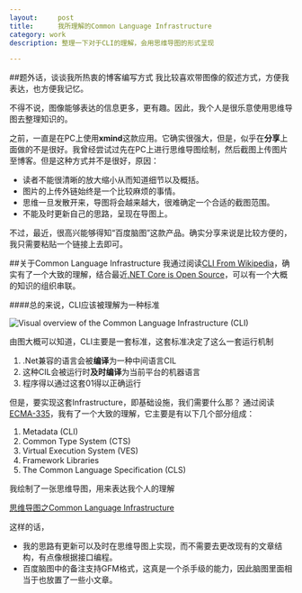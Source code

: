 ```yaml
---
layout:     post
title:      我所理解的Common Language Infrastructure
category: work
description: 整理一下对于CLI的理解，会用思维导图的形式呈现

---
```




##题外话，谈谈我所热衷的博客编写方式
我比较喜欢带图像的叙述方式，方便我表达，也方便我记忆。

不得不说，图像能够表达的信息更多，更有趣。因此，我个人是很乐意使用思维导图去整理知识的。

之前，一直是在PC上使用**xmind**这款应用。它确实很强大，但是，似乎在**分享**上面做的不是很好。我曾经尝试过先在PC上进行思维导图绘制，然后截图上传图片至博客。但是这种方式并不是很好，原因：

- 读者不能很清晰的放大缩小从而知道细节以及概括。
- 图片的上传外链始终是一个比较麻烦的事情。
- 思维一旦发散开来，导图将会越来越大，很难确定一个合适的截图范围。
- 不能及时更新自己的思路，呈现在导图上。


不过，最近，很高兴能够得知“百度脑图”这款产品。确实分享来说是比较方便的，我只需要粘贴一个链接上去即可。


##关于Common Language Infrastructure
我通过阅读[CLI From Wikipedia](http://en.wikipedia.org/wiki/Common_Language_Infrastructure "Common_Language_Infrastructure")，确实有了一个大致的理解，结合最近[.NET Core is Open Source](http://blogs.msdn.com/b/dotnet/archive/2014/11/12/net-core-is-open-source.aspx)，可以有一个大概的知识的组织串联。

####总的来说，CLI应该被理解为一种标准

![Visual overview of the Common Language Infrastructure (CLI)](http://upload.wikimedia.org/wikipedia/commons/thumb/8/85/Overview_of_the_Common_Language_Infrastructure.svg/520px-Overview_of_the_Common_Language_Infrastructure.svg.png)


由图大概可以知道，CLI主要是一套标准，这套标准决定了这么一套运行机制

1. .Net兼容的语言会被**编译**为一种中间语言CIL
2. 这种CIL会被运行时**及时编译**为当前平台的机器语言
3. 程序得以通过这套01得以正确运行

但是，要实现这套Infrastructure，即基础设施，我们需要什么那？
通过阅读[ECMA-335](http://www.ecma-international.org/publications/standards/Ecma-335.htm "ECMA-335")，我有了一个大致的理解，它主要是有以下几个部分组成：


1. Metadata (CLI)
2. Common Type System (CTS)
3. Virtual Execution System (VES)
4. Framework Libraries
5. The Common Language Specification (CLS)

我绘制了一张思维导图，用来表达我个人的理解

[思维导图之Common Language Infrastructure](http://naotu.baidu.com/viewshare.html?shareId=at75c0yiq2w4)

这样的话，

*	我的思路有更新可以及时在思维导图上实现，而不需要去更改现有的文章结构，有点像根据接口编程。
*	百度脑图中的备注支持GFM格式，这真是一个杀手级的能力，因此脑图里面相当于也放置了一些小文章。




 




